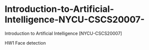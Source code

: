 # Introduction-to-Artificial-Intelligence-NYCU-CSCS20007-
Introduction to Artificial Intelligence [NYCU-CSCS20007]

HW1 Face detection
